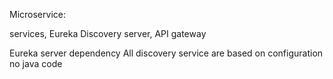 Microservice:

services,
Eureka Discovery server,
API gateway

Eureka server dependency
All discovery service are based on configuration no java code

